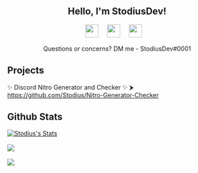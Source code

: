 <h2 align="center">Hello, I'm StodiusDev!</h2>

<p align='center'>
<a href="https://discord.gg/nVwh8jv"><img height="30" src="https://cdn.jsdelivr.net/npm/simple-icons@v3/icons/discord.svg"></a>&nbsp;&nbsp;&nbsp;&nbsp;
<a href="https://www.youtube.com/c/Stodius?sub_confirmation=1"><img height="30" src="https://cdn.jsdelivr.net/npm/simple-icons@v3/icons/youtube.svg"></a>&nbsp;&nbsp;&nbsp;&nbsp;
<a href="https://twitter.com/stodiusdev"><img height="30" src="https://cdn.jsdelivr.net/npm/simple-icons@v3/icons/twitter.svg"></a>&nbsp;&nbsp;&nbsp;&nbsp;
</p>

<p align="center">Questions or concerns? DM me - StodiusDev#0001</p>

## Projects 
✨ Discord Nitro Generator and Checker ✨ ⮞ https://github.com/Stodius/Nitro-Generator-Checker

## Github Stats

<a href="https://github.com/stodius">
  <img align="center" src="https://github-readme-stats.vercel.app/api?username=stodius&show_icons=true&include_all_commits=true&show_icons=true&title_color=fff&icon_color=79ff97&text_color=9f9f9f&bg_color=151515" alt="Stodius's Stats" />
</a>
<br><br>
<a href="https://github.com/stodius?tab=repositories">
  <img align="center" src="https://github-readme-stats.vercel.app/api/top-langs/?username=stodius&layout=compact&show_icons=true&title_color=fff&icon_color=79ff97&text_color=9f9f9f&bg_color=151515" />
</a>
<br>
<br>
  <img align="center" src="https://visitor-badge.laobi.icu/badge?page_id=stodius.stodius" />

